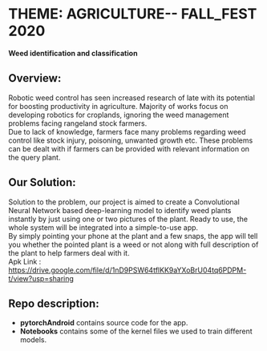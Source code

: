 # THEME: AGRICULTURE-- FALL_FEST 2020
**Weed identification and classification**

## Overview:
Robotic weed control has seen increased research of late with its potential for boosting
productivity in agriculture. Majority of works focus on developing robotics for croplands,
ignoring the weed management problems facing rangeland stock farmers.<br>
Due to lack of knowledge, farmers face many problems regarding weed control like stock
injury, poisoning, unwanted growth etc. These problems can be dealt with if farmers can be
provided with relevant information on the query plant.

## Our Solution:
Solution to the problem, our project is aimed to create a Convolutional Neural Network
based deep-learning model to identify weed plants instantly by just using one or two
pictures of the plant. Ready to use, the whole system will be integrated into a simple-to-use
app.<br>
By simply pointing your phone at the plant and a few snaps, the app will tell you whether the
pointed plant is a weed or not along with full description of the plant to help farmers deal
with it.<br>
Apk Link : https://drive.google.com/file/d/1nD9PSW64tflKK9aYXoBrU04tq6PDPM-t/view?usp=sharing

## Repo description:
- **pytorchAndroid** contains source code for the app.
- **Notebooks** contains some of the kernel files we used to train different models. 


